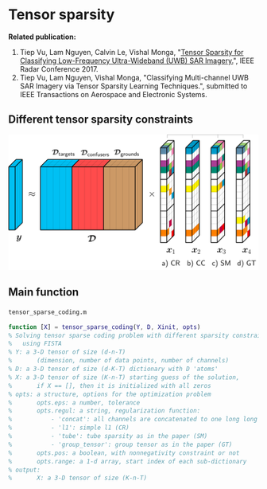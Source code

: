 # Tensor sparsity 

**Related publication:**
1. Tiep Vu, Lam Nguyen, Calvin Le, Vishal Monga, "[Tensor Sparsity for Classifying Low-Frequency Ultra-Wideband (UWB) SAR Imagery.](http://ieeexplore.ieee.org/document/7944265/)", IEEE Radar Conference 2017. 
2. Tiep Vu, Lam Nguyen, Vishal Monga, "Classifying Multi-channel UWB SAR Imagery via Tensor Sparsity Learning Techniques.", submitted to IEEE Transactions on Aerospace and Electronic Systems.

## Different tensor sparsity constraints 
![alttext](general_SRC.png)

## Main function 
`tensor_sparse_coding.m`
```matlab
function [X] = tensor_sparse_coding(Y, D, Xinit, opts)
% Solving tensor sparse coding problem with different sparsity constraints.
%   using FISTA 
% Y: a 3-D tensor of size (d-n-T) 
%       (dimension, number of data points, number of channels)
% D: a 3-D tensor of size (d-K-T) dictionary with D 'atoms'
% X: a 3-D tensor of size (K-n-T) starting guess of the solution,
%       if X == [], then it is initialized with all zeros
% opts: a structure, options for the optimization problem
%       opts.eps: a number, tolerance 
%       opts.regul: a string, regularization function:
%           - 'concat': all channels are concatenated to one long long vector (CC)
%           - 'l1': simple l1 (CR)
%           - 'tube': tube sparsity as in the paper (SM)
%           - 'group_tensor': group tensor as in the paper (GT)
%       opts.pos: a boolean, with nonnegativity constraint or not 
%       opts.range: a 1-d array, start index of each sub-dictionary
% output: 
%       X: a 3-D tensor of size (K-n-T)
```